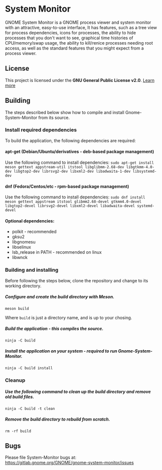 # System Monitor
GNOME System Monitor is a GNOME process viewer and system monitor with an attractive, 
easy-to-use interface, It has features, such as a tree view for process dependencies,
icons for processes, the ability to hide processes that you don't want to see,
graphical time histories of CPU/memory/swap usage,
the ability to kill/renice processes needing root access,
as well as the standard features that you might expect from a process viewer.

## License
This project is licensed under the **GNU General Public License v2.0**. [Learn more](https://choosealicense.com/licenses/gpl-2.0/)

## Building
The steps described below show how to compile and install Gnome-System-Monitor from its source.

### Install required dependencies
To build the application, the following dependencies are required:

#### apt-get (Debian/Ubuntu/derivatives - deb-based package management)
Use the following command to install dependencies:
`sudo apt-get install meson gettext appstream-util itstool libglibmm-2.68-dev libgtkmm-4.0-dev libgtop2-dev librsvg2-dev libxml2-dev libadwaita-1-dev libsystemd-dev`

#### dnf (Fedora/Centos/etc - rpm-based package management)
Use the following command to install dependencies:
`sudo dnf install meson gettext appstream itstool glibmm2.68-devel gtkmm4.0-devel libgtop2-devel librsvg2-devel libxml2-devel libadwaita-devel systemd-devel`

#### Optional dependencies:
- polkit - recommended
- gksu2
- libgnomesu
- libselinux
- lsb_release in PATH - recommended on linux
- libwnck


### Building and installing
Before following the steps below, clone the repository and change to its working directory.

##### Configure and create the build directory with Meson.
`meson build`

Where `build` is just a directory name, and is up to your chosing.
##### Build the application - this compiles the source.
`ninja -C build`
 
##### Install the application on your system - required to run Gnome-System-Monitor.
`ninja -C build install`

### Cleanup

##### Use the following command to clean up the build directory and remove old build files.
`ninja -C build -t clean`

##### Remove the build directory to rebuild from scratch.
`rm -rf build`

## Bugs

Please file System-Monitor bugs at:
https://gitlab.gnome.org/GNOME/gnome-system-monitor/issues

